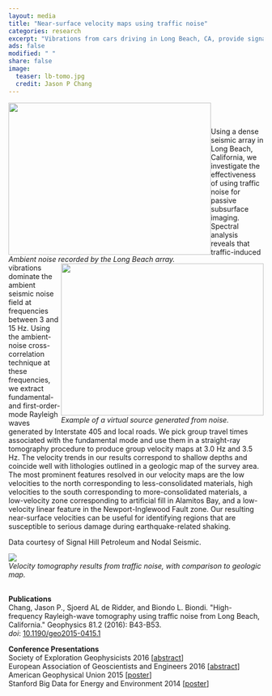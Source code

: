 ```yaml
---                                                                             
layout: media                                                                   
title: "Near-surface velocity maps using traffic noise"
categories: research
excerpt: "Vibrations from cars driving in Long Beach, CA, provide signal that can be harnessed for estimating seismic velocities."
ads: false                                                                       
modified: " "
share: false                                                                    
image:
  teaser: lb-tomo.jpg
  credit: Jason P Chang
---                                                                             
```


<style>
.imgContainerL{
    float:left;
}
.imgContainerR{
    float:right;
}
</style>

<!--<div class="image12">-->
<p class="image12">
    <div class="imgContainerL">
        <img src="{{ site.url }}/images/sh-noise-movie-high.gif" width="400" height="300"/>
        <div><em>Ambient noise recorded by the Long Beach array.</em></div>
    </div>
    <div class="imgContainerR">
        <img src="{{ site.url }}/images/sh-master3-sym-movie-high35.gif" width="400" height="300" />
        <div><em>Example of a virtual source generated from noise.</em></div>
    </div>
<br>
<br>
</p>
<!--</div>-->
<!--<div class="image-wrap">
<img src="{{ site.url }}/images/sh-noise-movie-high.gif" width="400" height="30" />
<div><br /><em>Ambient noise recorded by the Long Beach array.!!</em></div>
<img src="{{ site.url }}/images/sh-master3-sym-movie-high35.gif" width="400" height="300" />
<div><br /><em>Example of a virtual source generated from ambient noise.</em></div>
<img src="{{ site.url }}/images/{{page.image.teaser}}" />
<div><br /><em>Velocity tomography results from traffic noise.</em></div>
</div>-->
<p>
Using a dense seismic array in Long Beach, California, we investigate the effectiveness of using traffic noise for passive subsurface imaging. Spectral analysis reveals that traffic-induced vibrations dominate the ambient seismic noise field at frequencies between 3 and 15 Hz. Using the ambient-noise cross-correlation technique at these frequencies, we extract fundamental- and first-order-mode Rayleigh waves generated by Interstate 405 and local roads. We pick group travel times associated with the fundamental mode and use them in a straight-ray tomography procedure to produce group velocity maps at 3.0 Hz and 3.5 Hz. The velocity trends in our results correspond to shallow depths and coincide well with lithologies outlined in a geologic map of the survey area. The most prominent features resolved in our velocity maps are the low velocities to the north corresponding to less-consolidated materials, high velocities to the south corresponding to more-consolidated materials, a low-velocity zone corresponding to artificial fill in Alamitos Bay, and a low-velocity linear feature in the Newport-Inglewood Fault zone. Our resulting near-surface velocities can be useful for identifying regions that are susceptible to serious damage during earthquake-related shaking.
</p>
<p>
Data courtesy of Signal Hill Petroleum and Nodal Seismic.
</p>
<img src="{{ site.url }}/images/{{page.image.teaser}}" />
<div><em>Velocity tomography results from traffic noise, with comparison to geologic map.</em></div><br />
<p>
<b>Publications</b><br />
Chang, Jason P., Sjoerd AL de Ridder, and Biondo L. Biondi. "High-frequency Rayleigh-wave tomography using traffic noise from Long Beach, California." Geophysics 81.2 (2016): B43-B53.<br />
<em>doi</em>: <a href="http://library.seg.org/doi/abs/10.1190/geo2015-0415.1" target="_blank">10.1190/geo2015-0415.1</a>
</p>
<p>
<b>Conference Presentations</b><br />
Society of Exploration Geophysicists 2016 [<a  href="http://library.seg.org/doi/abs/10.1190/segam2015-5851307.1" target="_blank">abstract</a>]<br />
European Association of Geoscientists and Engineers 2016 [<a  href="http://www.earthdoc.org/publication/publicationdetails/?publication=84875" target="_blank">abstract</a>]<br />
American Geophysical Union 2015 [<a  href="{{site.url}}/images/agu2015-v01.pdf" target="_blank">poster</a>]<br />
Stanford Big Data for Energy and Environment 2014 [<a  href="{{site.url}}/images/bigdata_final.pdf" target="_blank">poster</a>]<br />
</p>
